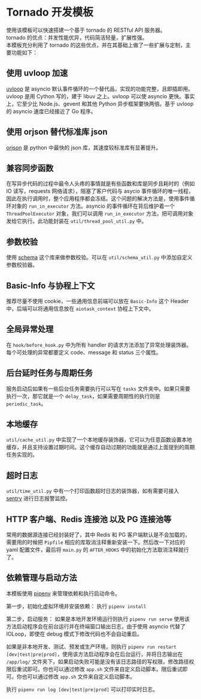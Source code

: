 # Tornado 开发模板
使用该模板可以快速搭建一个基于 tornado 的 RESTful API 服务器。  
tornado 的优点：并发性能优异，代码简洁轻量，扩展性强。  
本模板充分利用了 tornado 的这些优点，并在其基础上做了一些扩展与定制，主要功能如下：

## 使用 uvloop 加速
[uvloop](https://github.com/MagicStack/uvloop) 是 asyncio 默认事件循环的一个替代品，实现的功能完整，且即插即用。uvloop 是用 Cython 写的，建于 libuv 之上。uvloop 可以使 asyncio 更快。事实上，它至少比 Node.js、gevent 和其他 Python 异步框架要快两倍。基于 uvloop 的 asyncio 速度已经接近了 Go 程序。

## 使用 orjson 替代标准库 json
[orjson](https://github.com/ijl/orjson) 是 python 中最快的 json 库，其速度较标准库有显著提升。

## 兼容同步函数
在写异步代码的过程中最令人头疼的事情就是有些函数和库是同步且耗时的（例如 IO 读写，requests 网络请求），阻塞了客户代码与 asycio 事件循环的唯一线程，因此在执行调用时，整个应用程序都会冻结。这个问题的解决方法是，使用事件循环对象的 `run_in_executor` 方法。asyncio 的事件循环在背后维护着一个 `ThreadPoolExecutor` 对象，我们可以调用 `run_in_executor` 方法，把可调用对象发给它执行。此功能封装在 `util/thread_pool_util.py` 中。

## 参数校验
使用 [schema](https://github.com/keleshev/schema) 这个库来做参数校验。可以在 `util/schema_util.py` 中添加自定义参数校验器。

## Basic-Info 与协程上下文
推荐尽量不使用 cookie，一些通用信息前端可以放在 `Basic-Info` 这个 Header 中，后端可以将通用信息放在 `aiotask_context` 协程上下文中。

## 全局异常处理
在 `hook/before_hook.py` 中为所有 handler 的请求方法添加了异常处理装饰器。每个可处理的异常都要定义 code、message 和 status 三个属性。

## 后台延时任务与周期任务
服务启动后如果有一些后台任务需要执行可以写在 `tasks` 文件夹中。如果只需要执行一次，那它就是一个 `delay_task`，如果需要周期性的执行则是 `periodic_task`。

## 本地缓存
`util/cache_util.py` 中实现了一个本地缓存装饰器，它可以为任意函数设置本地缓存，并且支持设置过期时间。这个缓存自动过期的功能就是通过上面提到的周期任务实现的。

## 超时日志
`util/time_util.py` 中有一个打印函数超时日志的装饰器，如有需要可接入 [sentry](https://github.com/getsentry/sentry) 进行日志报警监控。

## HTTP 客户端、Redis 连接池 以及 PG 连接池等
常用的数据源连接已经封装好了，其中 Redis 和 PG 客户端默认是不会加载的，需要用的时候把 `Pipfile` 相应的库取消注释重新安装一下。然后改一下对应的 yaml 配置文件，最后将 `main.py` 的 `AFTER_HOOKS` 中的初始化方法取消注释就行了。

## 依赖管理与启动方法

本模板使用 [pipenv](https://github.com/pypa/pipenv) 来管理依赖和执行启动命令。

第一步，初始化虚拟环境并安装依赖：
执行 `pipenv install`

第二步，启动服务：
如果是本地开发环境运行则执行 `pipenv run serve`
使用该方法启动程序会在前台运行并在终端窗口输出日志，由于使用 asyncio 代替了 IOLoop，即使在 debug 模式下修改代码也不会自动重启。

如果是非本地开发、测试、预发或生产环境，则执行 `pipenv run restart [dev|test|pre|prod]`，使用该方法启动程序会在后台运行，并将日志输出在 `/app/log/` 文件夹下，如果启动失败可能是没有该日志路径的写权限，修改路径权限后重试即可。你也可以通过修改 `app.sh` 文件来自定义启动脚本。限后重试即可。你也可以通过修改 `app.sh` 文件来自定义启动脚本。

执行 `pipenv run log [dev|test|pre|prod]` 可以打印实时日志。

